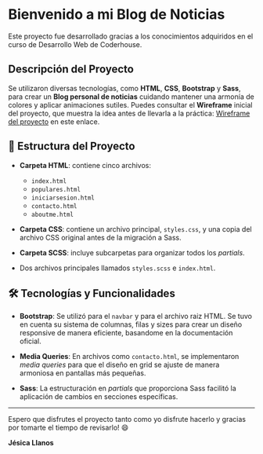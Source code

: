# Bienvenido a mi Blog de Noticias

Este proyecto fue desarrollado gracias a los conocimientos adquiridos en el curso de Desarrollo Web de Coderhouse.

## Descripción del Proyecto

Se utilizaron diversas tecnologías, como **HTML**, **CSS**, **Bootstrap** y **Sass**, para crear un **Blog personal de noticias** cuidando mantener una armonía de colores y aplicar animaciones sutiles. Puedes consultar el **Wireframe** inicial del proyecto, que muestra la idea antes de llevarla a la práctica: [Wireframe del proyecto](https://drive.google.com/file/d/1AT6mOxd0-0mzpTt0bN9VKiPMdNxOI78k/view?usp=sharing) en este enlace.

## 📁 Estructura del Proyecto

- **Carpeta HTML**: contiene cinco archivos:
  - `index.html`
  - `populares.html`
  - `iniciarsesion.html`
  - `contacto.html`
  - `aboutme.html`

- **Carpeta CSS**: contiene un archivo principal, `styles.css`, y una copia del archivo CSS original antes de la migración a Sass.

- **Carpeta SCSS**: incluye subcarpetas para organizar todos los *partials*.

- Dos archivos principales llamados `styles.scss` e `index.html`.

## 🛠️ Tecnologías y Funcionalidades

- **Bootstrap**: Se utilizó para el `navbar` y para el archivo raiz HTML. Se tuvo en cuenta su sistema de columnas, filas y sizes para crear un diseño responsive de manera eficiente, basandome en la documentación oficial.
  
- **Media Queries**: En archivos como `contacto.html`, se implementaron *media queries* para que el diseño en grid se ajuste de manera armoniosa en pantallas más pequeñas.

- **Sass**: La estructuración en *partials* que proporciona Sass facilitó la aplicación de cambios en secciones específicas.

---

Espero que disfrutes el proyecto tanto como yo disfrute hacerlo  y gracias por tomarte el tiempo de revisarlo! :smile:

**Jésica Llanos**
